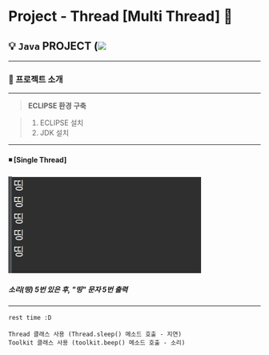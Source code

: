 # **Project - Thread [Multi Thread]**  🔻

 ## 💡 `Java` PROJECT (<img src="https://img.shields.io/badge/Java-17-purple">


---

### 🧾 프로젝트 소개 

---

>**ECLIPSE 환경 구축**

> 1. ECLIPSE 설치
> 2. JDK 설치

---


#### ◾ [Single Thread]

<img src="img/sound_and_print.jpg">

##### 소리(띵) 5번 있은 후, "띵" 문자 5번 출력

---



```
rest time :D

Thread 클래스 사용 (Thread.sleep() 메소드 호출 - 지연)
Toolkit 클래스 사용 (toolkit.beep() 메소드 호출 - 소리)

```


